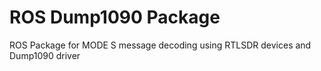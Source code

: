 # ROS Dump1090 Package
ROS Package for MODE S message decoding using RTLSDR devices and Dump1090 driver
